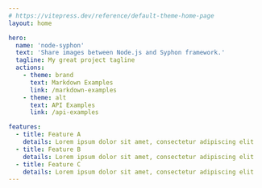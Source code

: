 ```yaml
---
# https://vitepress.dev/reference/default-theme-home-page
layout: home

hero:
  name: 'node-syphon'
  text: 'Share images between Node.js and Syphon framework.'
  tagline: My great project tagline
  actions:
    - theme: brand
      text: Markdown Examples
      link: /markdown-examples
    - theme: alt
      text: API Examples
      link: /api-examples

features:
  - title: Feature A
    details: Lorem ipsum dolor sit amet, consectetur adipiscing elit
  - title: Feature B
    details: Lorem ipsum dolor sit amet, consectetur adipiscing elit
  - title: Feature C
    details: Lorem ipsum dolor sit amet, consectetur adipiscing elit
---
```

